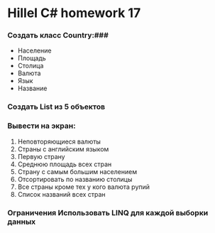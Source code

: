 # Hillel C# homework 17

### Создать класс Country:###

- Население
- Площадь
- Столица
- Валюта
- Язык
- Название


### Создать List из 5 объектов



### Вывести на экран:

1. Неповторяющиеся валюты
2. Страны с английским языком
3. Первую страну
4. Среднюю площадь всех стран
5. Страну с самым большим населением
6. Отсортировать по названию столицы
7. Все страны кроме тех у кого валюта рупий
8. Список названий всех стран


### **Ограничения Использовать LINQ для каждой выборки данных**
